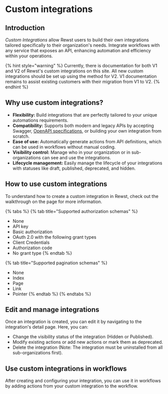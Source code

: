 # Custom integrations

## Introduction&#x20;

_Custom Integrations_ allow Rewst users to build their own integrations tailored specifically to their organization's needs. Integrate workflows with any service that exposes an API, enhancing automation and efficiency within your operations.&#x20;

{% hint style="warning" %}
Currently, there is documentation for both V1 and V2 of Rewst's custom integrations on this site. All new custom integrations should be set up using the method for V2. V1 documentation remains to assist existing customers with their migration from V1 to V2.
{% endhint %}

## Why use custom integrations?&#x20;

* **Flexibility:** Build integrations that are perfectly tailored to your unique automations requirements.&#x20;
* **Compatibility:** Supports both modern and legacy APIs by accepting Swagger, [OpenAPI specifications](https://www.openapis.org/), or building your own integration from scratch.&#x20;
* **Ease of use:** Automatically generate actions from API definitions, which can be used in workflows without manual coding.&#x20;
* **Visibility control:** Manage who in your organization or in sub-organizations can see and use the integrations.&#x20;
* **Lifecycle management:** Easily manage the lifecycle of your integrations with statuses like draft, published, deprecated, and hidden.&#x20;

## How to use custom integrations&#x20;

To understand how to create a custom integration in Rewst, check out the walkthrough on the page for more information.

{% tabs %}
{% tab title="Supported authorization schemas" %}
* None&#x20;
* API key&#x20;
* Basic authorization&#x20;
* OAuth 2.0 with the following grant types&#x20;
* Client Credentials&#x20;
* Authorization code&#x20;
* No grant type&#x20;
{% endtab %}

{% tab title="Supported pagination schemas" %}
* None&#x20;
* Index&#x20;
* Page&#x20;
* Link&#x20;
* Pointer &#x20;
{% endtab %}
{% endtabs %}

## Edit and manage integrations&#x20;

Once an integration is created, you can edit it by navigating to the integration's detail page. Here, you can:&#x20;

* Change the visibility status of the integration (Hidden or Published).&#x20;
* Modify existing actions or add new actions or mark them as deprecated.&#x20;
* Delete the integration (Note: The integration must be uninstalled from all sub-organizations first).&#x20;

## Use custom integrations in workflows&#x20;

After creating and configuring your integration, you can use it in workflows by adding actions from your custom integration to the workflow. &#x20;
